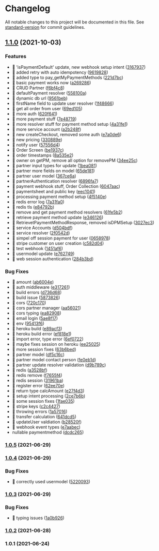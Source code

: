 # Changelog

All notable changes to this project will be documented in this file. See [standard-version](https://github.com/conventional-changelog/standard-version) for commit guidelines.

## [1.1.0](https://github.com/nico-on-vacation/app-server/compare/v1.0.5...v1.1.0) (2021-10-03)


### Features

* 🎸 'isPaymentDefault' update, new webhook setup intent ([3167937](https://github.com/nico-on-vacation/app-server/commit/3167937f32cea9c75fc0c9323f0d3cbaa75a73d6))
* 🎸 added retry with auto idempotency ([9619828](https://github.com/nico-on-vacation/app-server/commit/96198286e04217b7ce7a1f05b8a795a92e2d563a))
* 🎸 added type to pay_getMyPaymentMethods ([221d7bc](https://github.com/nico-on-vacation/app-server/commit/221d7bc002202ceb958543dbd886069e6d2bed79))
* 🎸 basic payment works now ([a269286](https://github.com/nico-on-vacation/app-server/commit/a26928622b62b8227439c9149fa7b1b739823060))
* 🎸 CRUD Partner ([f6bf4c8](https://github.com/nico-on-vacation/app-server/commit/f6bf4c8070e715b4810f7d13e311825b1dd2e20e))
* 🎸 defaultPayment resolver ([558100a](https://github.com/nico-on-vacation/app-server/commit/558100acfeb47c7a31e69fbec744f687bcef648c))
* 🎸 dynamic db url ([9561beb](https://github.com/nico-on-vacation/app-server/commit/9561beb614769a6a2fe6bc06e8275c00f95d3a7c))
* 🎸 firstName field to update user resolver ([1f48666](https://github.com/nico-on-vacation/app-server/commit/1f486667cbbf89753cdaadedaffbed86c034056f))
* 🎸 get all order from user ([69ed105](https://github.com/nico-on-vacation/app-server/commit/69ed105a4a8dd73cf90aafa91b49bbc9867d1fcc))
* 🎸 more auth ([620f641](https://github.com/nico-on-vacation/app-server/commit/620f6414388f51b91dff8dd018d6ed81e7695191))
* 🎸 more payment stuff ([7e48719](https://github.com/nico-on-vacation/app-server/commit/7e487191a2772976df0d502de128d624b1e2cdaa))
* 🎸 more resolver stuff for payment method setup ([4a31fe1](https://github.com/nico-on-vacation/app-server/commit/4a31fe118df011de33332b32d9ef07b6fe457468))
* 🎸 more service account ([a2b248f](https://github.com/nico-on-vacation/app-server/commit/a2b248fcfcf9de09d51e9ed84f931dbc6e6b1cdc))
* 🎸 new createCheckout, removed some auth ([e7a0de6](https://github.com/nico-on-vacation/app-server/commit/e7a0de6ed97adea127242fae7578dc40960fd761))
* 🎸 new pricing ([330889e](https://github.com/nico-on-vacation/app-server/commit/330889ed453bfa7d69e216e5cd98d3aed704b583))
* 🎸 notify user ([57556d4](https://github.com/nico-on-vacation/app-server/commit/57556d4ba96e1094971525e60d33ef765b3a9d7b))
* 🎸 Order Screen ([be1937c](https://github.com/nico-on-vacation/app-server/commit/be1937c908a8740d1a37cce9dea0f1153ff19225))
* 🎸 order timestamps ([8a535e2](https://github.com/nico-on-vacation/app-server/commit/8a535e26a41b0738a5d196d88218f4a80dfee0f5))
* 🎸 owner on getPM, remove all option for removePM ([34ee25c](https://github.com/nico-on-vacation/app-server/commit/34ee25c826ddc760e1baaf55809226a499ee5d32))
* 🎸 partner input types for update ([1bea081](https://github.com/nico-on-vacation/app-server/commit/1bea081ed0495a8b7dcf9e886b6fad8e0f644e76))
* 🎸 partner more fields on model ([65de181](https://github.com/nico-on-vacation/app-server/commit/65de1812207793eb23093eb69f4b2c56e901b83f))
* 🎸 partner user model ([367ce6a](https://github.com/nico-on-vacation/app-server/commit/367ce6a7d64b6b06c96e81314c4580dc83c27b74))
* 🎸 partnerAuthentication resolver ([6896fa7](https://github.com/nico-on-vacation/app-server/commit/6896fa7d7db460e0006e0cf4a54d45a01a8384a5))
* 🎸 payment webhook stuff, Order Collection ([6047aac](https://github.com/nico-on-vacation/app-server/commit/6047aac5c2f38f7876fd5e5df461913fb90aa3c2))
* 🎸 paymentsheet and public key ([eec1041](https://github.com/nico-on-vacation/app-server/commit/eec1041842c127f685832373c6430d47b1a4e3dd))
* 🎸 processing payment method setup ([4f5140e](https://github.com/nico-on-vacation/app-server/commit/4f5140e5814ddb8247aac5c8d385fc041a104e29))
* 🎸 redis error log ([7a31fa0](https://github.com/nico-on-vacation/app-server/commit/7a31fa0f0801a4f7e422b9310ec6cc608359243e))
* 🎸 redis tls ([e84792b](https://github.com/nico-on-vacation/app-server/commit/e84792b4097367f323b536b34182cdf6efae0e33))
* 🎸 remove and get payment method resolvers ([61fe5b2](https://github.com/nico-on-vacation/app-server/commit/61fe5b21238652b11d2eedef62869a83c32e4a97))
* 🎸 retrieve payment method update ([e346126](https://github.com/nico-on-vacation/app-server/commit/e3461266f315d339e50d44a788754b197047be78))
* 🎸 RetrievetPaymentMethodResponse, removed isDPMSetup ([3027ec3](https://github.com/nico-on-vacation/app-server/commit/3027ec30cc4b4aabbad61aa3623dfdd292a2ada9))
* 🎸 service Accounts ([d504bdf](https://github.com/nico-on-vacation/app-server/commit/d504bdf7c5bb350b34dfbb2c7df1d7a9f3599ad1))
* 🎸 service resolver ([2f0542d](https://github.com/nico-on-vacation/app-server/commit/2f0542d8ae0bc6f2f0d1b038edb6ea6614943d1e))
* 🎸 simpel off session payment for user ([0658978](https://github.com/nico-on-vacation/app-server/commit/06589783459d6b6a37ea9d33bf69a5122e3debc5))
* 🎸 stripe customer on user creation ([c582d04](https://github.com/nico-on-vacation/app-server/commit/c582d04d2e4000c46fc080a7fc3dcdc1dec9deab))
* 🎸 test webhook ([1451af6](https://github.com/nico-on-vacation/app-server/commit/1451af60e2672d32206b12236cb5fdd964dfc73e))
* 🎸 usermodel update ([e762749](https://github.com/nico-on-vacation/app-server/commit/e762749451064f765e263497144aa6ba469f1a0d))
* 🎸 web session authentication ([284b3bd](https://github.com/nico-on-vacation/app-server/commit/284b3bd633263a1a848d784b474d87f2244b131a))


### Bug Fixes

* 🐛 amount ([ab6004e](https://github.com/nico-on-vacation/app-server/commit/ab6004e3bbe7fa93d949e21e25a84103b6743370))
* 🐛 auth middleware ([e317261](https://github.com/nico-on-vacation/app-server/commit/e3172615b7c05f75364c2a71365502856454a7cc))
* 🐛 build errors ([d736d68](https://github.com/nico-on-vacation/app-server/commit/d736d68a3aed4f92b7cd51e9f416e9d3af94fb10))
* 🐛 build issue ([5873826](https://github.com/nico-on-vacation/app-server/commit/58738266edf479d2c9437e19940957c243844786))
* 🐛 cors ([720c170](https://github.com/nico-on-vacation/app-server/commit/720c170202d51585eb8232c1c15218d63a9956b4))
* 🐛 cors partner manager ([aa56021](https://github.com/nico-on-vacation/app-server/commit/aa560217edd5faf0d87a0441bc8ec637012e7c77))
* 🐛 cors typing ([ea82908](https://github.com/nico-on-vacation/app-server/commit/ea82908534fa9b007cbefce690822e6c54255c68))
* 🐛 email login ([5ae8f17](https://github.com/nico-on-vacation/app-server/commit/5ae8f175d6a062a8443df6121d4da466efa84eaf))
* 🐛 env ([95413f6](https://github.com/nico-on-vacation/app-server/commit/95413f6f82bc9fd5bde360957a34546662388e00))
* 🐛 heroku build ([e89acf3](https://github.com/nico-on-vacation/app-server/commit/e89acf3e5c65579a89f0f7c2a2c414bc0290571e))
* 🐛 heroku build error ([ef818e1](https://github.com/nico-on-vacation/app-server/commit/ef818e1ab138db2559d186ca13e294660c292cc2))
* 🐛 import error, type error ([6ef0722](https://github.com/nico-on-vacation/app-server/commit/6ef07220c31680e88913b2135997a4e91ad463cd))
* 🐛 maybe fixes session on heroku ([ee25025](https://github.com/nico-on-vacation/app-server/commit/ee25025fa6e3e0321748d42b912bb754bbcc7ae6))
* 🐛 more session fixes ([63b6bed](https://github.com/nico-on-vacation/app-server/commit/63b6bedd6df8998dbaedb927a994a902dbcfc7a2))
* 🐛 partner model ([df5c16c](https://github.com/nico-on-vacation/app-server/commit/df5c16cc6ce4ac71938e6ca444abd0fb050211eb))
* 🐛 partner model contact person ([fe0eb1d](https://github.com/nico-on-vacation/app-server/commit/fe0eb1da5fdabd68df016afc6a40a15f33165083))
* 🐛 partner update resolver validation ([d9b789c](https://github.com/nico-on-vacation/app-server/commit/d9b789c2c65c386027f1b6fff59dde4c59595599))
* 🐛 redis ([a3528bf](https://github.com/nico-on-vacation/app-server/commit/a3528bff91140fd3444d3bb07ae02bd0f1fdf1e8))
* 🐛 redis remove ([f7655f4](https://github.com/nico-on-vacation/app-server/commit/f7655f45ae338902558583c843876c10f519b348))
* 🐛 redis session ([31961ba](https://github.com/nico-on-vacation/app-server/commit/31961ba8bfa16b5350f3aaf202562e03d3a92f29))
* 🐛 register error ([62ee70e](https://github.com/nico-on-vacation/app-server/commit/62ee70eb379b9d23e8edc643bd226311478b10e0))
* 🐛 return type calcAmount ([e27f4d3](https://github.com/nico-on-vacation/app-server/commit/e27f4d341dfd9413eb8a53400b44cead7bb2885c))
* 🐛 setup intent processing ([2ce7b6b](https://github.com/nico-on-vacation/app-server/commit/2ce7b6b9888f98c8570c441ea7a381e43146df30))
* 🐛 some session fixes ([1fae035](https://github.com/nico-on-vacation/app-server/commit/1fae0356aff93afc5a69f68bf58d4920c94fe249))
* 🐛 stripe keys ([c2c4427](https://github.com/nico-on-vacation/app-server/commit/c2c4427fd5e6398fa3090da7bf56d38604dba65e))
* 🐛 throwing errors ([1a57016](https://github.com/nico-on-vacation/app-server/commit/1a57016fee797f048a953bfb9898a917d1c6f178))
* 🐛 transfer calculation ([641dcd5](https://github.com/nico-on-vacation/app-server/commit/641dcd50ff1c0361a6612a5884ac26d844bd909e))
* 🐛 updateUser valdiation ([b28520f](https://github.com/nico-on-vacation/app-server/commit/b28520f0f8a3822a5a042f78e9be29838b93c9f3))
* 🐛 webhook event types ([e7aabec](https://github.com/nico-on-vacation/app-server/commit/e7aabec81f7ff0ef503b298cce8314ce93cff8d9))
* nullable paymentmethod ([dcdc265](https://github.com/nico-on-vacation/app-server/commit/dcdc26557f8e7f4891e4e0a18b723b134d4313b1))

### [1.0.5](https://github.com/nico-on-vacation/app-server/compare/v1.0.4...v1.0.5) (2021-06-29)

### [1.0.4](https://github.com/nico-on-vacation/app-server/compare/v1.0.3...v1.0.4) (2021-06-29)


### Bug Fixes

* 🐛 correctly used usermodel ([5220093](https://github.com/nico-on-vacation/app-server/commit/5220093407d1de3d1d79e8a7ae99a5580f96ddc9))

### [1.0.3](https://github.com/nico-on-vacation/app-server/compare/v1.0.2...v1.0.3) (2021-06-29)


### Bug Fixes

* 🐛 typing issues ([1a0b926](https://github.com/nico-on-vacation/app-server/commit/1a0b926fab1c60bc8b703d47e271ded1917f524e))

### [1.0.2](https://github.com/nico-on-vacation/app-server/compare/v1.0.1...v1.0.2) (2021-06-28)

### 1.0.1 (2021-06-24)
